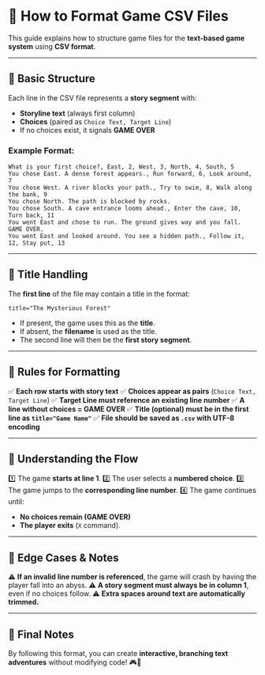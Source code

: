 # 📜 How to Format Game CSV Files

This guide explains how to structure game files for the **text-based game system** using **CSV format**.

---

## 📌 **Basic Structure**
Each line in the CSV file represents a **story segment** with:
- **Storyline text** (always first column)
- **Choices** (paired as `Choice Text, Target Line`)
- If no choices exist, it signals **GAME OVER**

### **Example Format:**
```csv
What is your first choice?, East, 2, West, 3, North, 4, South, 5
You chose East. A dense forest appears., Run forward, 6, Look around, 7
You chose West. A river blocks your path., Try to swim, 8, Walk along the bank, 9
You chose North. The path is blocked by rocks.
You chose South. A cave entrance looms ahead., Enter the cave, 10, Turn back, 11
You went East and chose to run. The ground gives way and you fall. GAME OVER.
You went East and looked around. You see a hidden path., Follow it, 12, Stay put, 13
```

---

## 📌 **Title Handling**
The **first line** of the file may contain a title in the format:
```csv
title="The Mysterious Forest"
```
- If present, the game uses this as the **title**.
- If absent, the **filename** is used as the title.
- The second line will then be the **first story segment**.

---

## 📌 **Rules for Formatting**
✅ **Each row starts with story text**
✅ **Choices appear as pairs** (`Choice Text, Target Line`)
✅ **Target Line must reference an existing line number**
✅ **A line without choices = GAME OVER**
✅ **Title (optional) must be in the first line as `title="Game Name"`**
✅ **File should be saved as `.csv` with UTF-8 encoding**

---

## 📌 **Understanding the Flow**
1️⃣ The game **starts at line 1**.
2️⃣ The user selects a **numbered choice**.
3️⃣ The game jumps to the **corresponding line number**.
4️⃣ The game continues until:
   - **No choices remain (GAME OVER)**
   - **The player exits** (`X` command).

---

## 📌 **Edge Cases & Notes**
⚠ **If an invalid line number is referenced**, the game will crash by having the player fall into an abyss.
⚠ **A story segment must always be in column 1**, even if no choices follow.
⚠ **Extra spaces around text are automatically trimmed.**

---

## 📌 **Final Notes**
By following this format, you can create **interactive, branching text adventures** without modifying code! 🎮🚀

